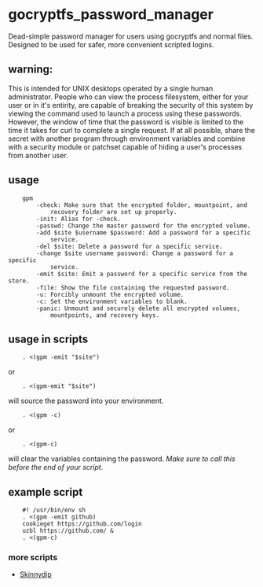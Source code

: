 # gocryptfs_password_manager
Dead-simple password manager for users using gocryptfs and normal files.
Designed to be used for safer, more convenient scripted logins.

## warning:

This is intended for UNIX desktops operated by a single human administrator.
People who can view the process filesystem, either for your user or in it's
entirity, are capable of breaking the security of this system by viewing the
command used to launch a process using these passwords. However, the window of
time that the password is visible is limited to the time it takes for curl to
complete a single request. If at all possible, share the secret with another
program through environment variables and combine with a security module or
patchset capable of hiding a user's processes from another user.

## usage

        gpm
            -check: Make sure that the encrypted folder, mountpoint, and
                recovery folder are set up properly.
            -init: Alias for -check.
            -passwd: Change the master password for the encrypted volume.
            -add $site $username $password: Add a password for a specific
                service.
            -del $site: Delete a password for a specific service.
            -change $site username password: Change a password for a specific
                service.
            -emit $site: Emit a password for a specific service from the store.
            -file: Show the file containing the requested password.
            -u: Forcibly unmount the encrypted volume.
            -c: Set the environment variables to blank.
            -panic: Unmount and securely delete all encrypted volumes,
                mountpoints, and recovery keys.

## usage in scripts

        . <(gpm -emit "$site")

or

        . <(gpm-emit "$site")

will source the password into your environment.

        . <(gpm -c)

or

        . <(gpm-c)

will clear the variables containing the password. *Make sure to call this*
*before the end of your script*.

## example script

        #! /usr/bin/env sh
        . <(gpm -emit github)
        cookieget https://github.com/login
        uzbl https://github.com/ &
        . <(gpm-c)

### more scripts

  * [Skinnydip](https://github.com/eyedeekay/skinnydip)
